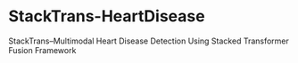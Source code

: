 # StackTrans-HeartDisease
StackTrans–Multimodal Heart Disease Detection Using Stacked Transformer Fusion Framework
